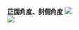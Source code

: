 **正面角度、斜侧角度**
![](file:///C:\Users\weiwei\AppData\Local\Temp\ksohtml22332\wps39.jpg)  
![](file:///C:\Users\weiwei\AppData\Local\Temp\ksohtml22332\wps40.jpg)
